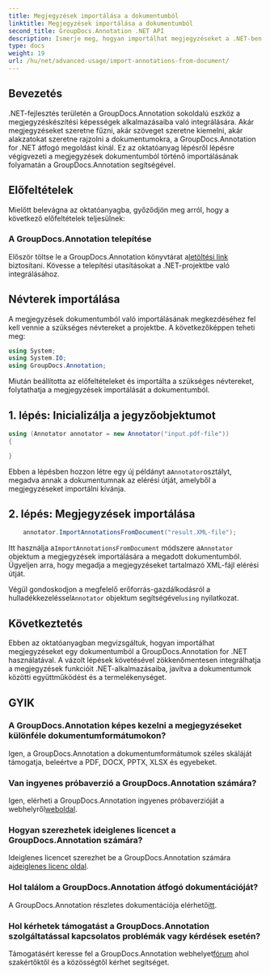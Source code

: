```yaml
---
title: Megjegyzések importálása a dokumentumból
linktitle: Megjegyzések importálása a dokumentumból
second_title: GroupDocs.Annotation .NET API
description: Ismerje meg, hogyan importálhat megjegyzéseket a .NET-ben lévő dokumentumokból a GroupDocs.Annotation segítségével. Kövesse lépésről lépésre bemutató oktatóanyagunkat a zökkenőmentes integráció érdekében.
type: docs
weight: 19
url: /hu/net/advanced-usage/import-annotations-from-document/
---
```

## Bevezetés
.NET-fejlesztés területén a GroupDocs.Annotation sokoldalú eszköz a megjegyzéskészítési képességek alkalmazásaiba való integrálására. Akár megjegyzéseket szeretne fűzni, akár szöveget szeretne kiemelni, akár alakzatokat szeretne rajzolni a dokumentumokra, a GroupDocs.Annotation for .NET átfogó megoldást kínál. Ez az oktatóanyag lépésről lépésre végigvezeti a megjegyzések dokumentumból történő importálásának folyamatán a GroupDocs.Annotation segítségével.
## Előfeltételek
Mielőtt belevágna az oktatóanyagba, győződjön meg arról, hogy a következő előfeltételek teljesülnek:
### A GroupDocs.Annotation telepítése
 Először töltse le a GroupDocs.Annotation könyvtárat a[letöltési link](https://releases.groupdocs.com/annotation/net/) biztosítani. Kövesse a telepítési utasításokat a .NET-projektbe való integrálásához.

## Névterek importálása
A megjegyzések dokumentumból való importálásának megkezdéséhez fel kell vennie a szükséges névtereket a projektbe. A következőképpen teheti meg:

```csharp
using System;
using System.IO;
using GroupDocs.Annotation;
```

Miután beállította az előfeltételeket és importálta a szükséges névtereket, folytathatja a megjegyzések importálását a dokumentumból.
## 1. lépés: Inicializálja a jegyzőobjektumot
```csharp
using (Annotator annotator = new Annotator("input.pdf-file"))
{

}
```
 Ebben a lépésben hozzon létre egy új példányt a`Annotator`osztályt, megadva annak a dokumentumnak az elérési útját, amelyből a megjegyzéseket importálni kívánja.
## 2. lépés: Megjegyzések importálása
```csharp
	annotator.ImportAnnotationsFromDocument("result.XML-file");
```
 Itt használja a`ImportAnnotationsFromDocument` módszere a`Annotator` objektum a megjegyzések importálására a megadott dokumentumból. Ügyeljen arra, hogy megadja a megjegyzéseket tartalmazó XML-fájl elérési útját.

 Végül gondoskodjon a megfelelő erőforrás-gazdálkodásról a hulladékkezeléssel`Annotator` objektum segítségével`using` nyilatkozat.

## Következtetés
Ebben az oktatóanyagban megvizsgáltuk, hogyan importálhat megjegyzéseket egy dokumentumból a GroupDocs.Annotation for .NET használatával. A vázolt lépések követésével zökkenőmentesen integrálhatja a megjegyzések funkcióit .NET-alkalmazásaiba, javítva a dokumentumok közötti együttműködést és a termelékenységet.
## GYIK
### A GroupDocs.Annotation képes kezelni a megjegyzéseket különféle dokumentumformátumokon?
Igen, a GroupDocs.Annotation a dokumentumformátumok széles skáláját támogatja, beleértve a PDF, DOCX, PPTX, XLSX és egyebeket.
### Van ingyenes próbaverzió a GroupDocs.Annotation számára?
 Igen, elérheti a GroupDocs.Annotation ingyenes próbaverzióját a webhelyről[weboldal](https://releases.groupdocs.com/).
### Hogyan szerezhetek ideiglenes licencet a GroupDocs.Annotation számára?
 Ideiglenes licencet szerezhet be a GroupDocs.Annotation számára a[ideiglenes licenc oldal](https://purchase.groupdocs.com/temporary-license/).
### Hol találom a GroupDocs.Annotation átfogó dokumentációját?
 A GroupDocs.Annotation részletes dokumentációja elérhető[itt](https://reference.groupdocs.com/annotation/net/).
### Hol kérhetek támogatást a GroupDocs.Annotation szolgáltatással kapcsolatos problémák vagy kérdések esetén?
 Támogatásért keresse fel a GroupDocs.Annotation webhelyet[fórum](https://forum.groupdocs.com/c/annotation/10) ahol szakértőktől és a közösségtől kérhet segítséget.